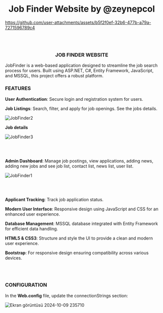 <h1 align="center">Job Finder Website by @zeynepcol</h1> 

https://github.com/user-attachments/assets/b5f2f0ef-32b6-477b-a79a-7271596789c4



<br></br>
 <h3 align="center">JOB FINDER WEBSITE</h3>

JobFinder is a web-based application designed to streamline the job search process for users. Built using ASP.NET, C#, Entity Framework, JavaScript, and MSSQL, this project offers a robust platform.



<h3 align="left">FEATURES</h3>

**User Authentication**: Secure login and registration system for users.

**Job Listings**: Search, filter, and apply for job openings. See the jobs details.

![JobFinder2](https://github.com/user-attachments/assets/e08e0c2e-2eab-4eb4-80bb-a8ce8783007b)





**Job details**

![JobFinder3](https://github.com/user-attachments/assets/7d01ce47-fd18-4576-8916-64f8874bee3d)


<br></br>


**Admin Dashboard**: Manage job postings, view applications, adding news, adding new jobs and see job list, contact list, news list, user list.

![JobFinder1](https://github.com/user-attachments/assets/8e12007c-bb87-4bd6-a12a-bef545b768b1)



<br></br>

**Applicant Tracking**: Track job application status.

**Modern User Interface**: Responsive design using JavaScript and CSS for an enhanced user experience.

**Database Management**: MSSQL database integrated with Entity Framework for efficient data handling.

**HTML5 & CSS3**: Structure and style the UI to provide a clean and modern user experience.

**Bootstrap**: For responsive design ensuring compatibility across various devices.



<br></br>
<h3 align="left">CONFIGURATION</h3>

In the **Web.config** file, update the connectionStrings section:

![Ekran görüntüsü 2024-10-09 235710](https://github.com/user-attachments/assets/40ad4d98-f3fd-4859-ac9f-2d1b65e058d7)

